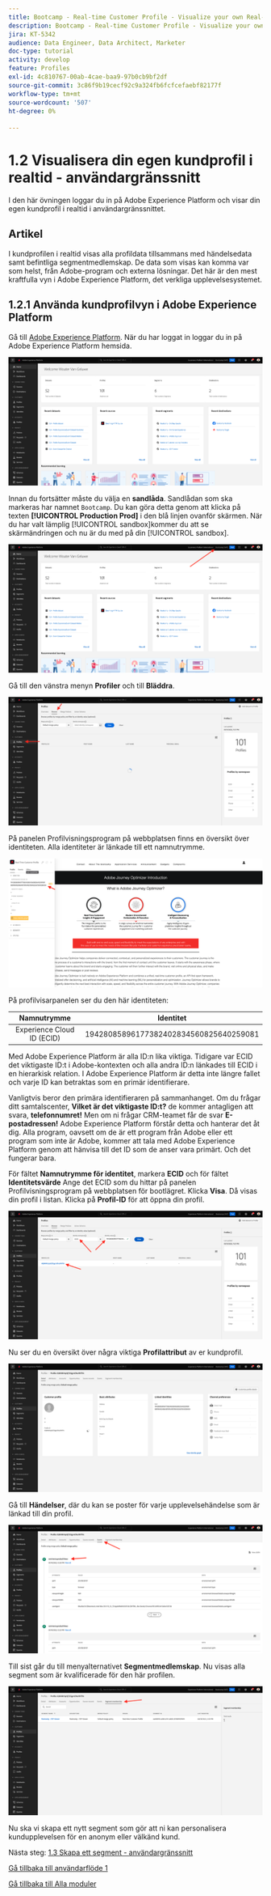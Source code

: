 ```yaml
---
title: Bootcamp - Real-time Customer Profile - Visualize your own Real-time Customer Profile - UI
description: Bootcamp - Real-time Customer Profile - Visualize your own Real-time Customer Profile - UI
jira: KT-5342
audience: Data Engineer, Data Architect, Marketer
doc-type: tutorial
activity: develop
feature: Profiles
exl-id: 4c810767-00ab-4cae-baa9-97b0cb9bf2df
source-git-commit: 3c86f9b19cecf92c9a324fb6fcfcefaebf82177f
workflow-type: tm+mt
source-wordcount: '507'
ht-degree: 0%

---
```


# 1.2 Visualisera din egen kundprofil i realtid - användargränssnitt

I den här övningen loggar du in på Adobe Experience Platform och visar din egen kundprofil i realtid i användargränssnittet.

## Artikel

I kundprofilen i realtid visas alla profildata tillsammans med händelsedata samt befintliga segmentmedlemskap. De data som visas kan komma var som helst, från Adobe-program och externa lösningar. Det här är den mest kraftfulla vyn i Adobe Experience Platform, det verkliga upplevelsesystemet.

## 1.2.1 Använda kundprofilvyn i Adobe Experience Platform

Gå till [Adobe Experience Platform](https://experience.adobe.com/platform). När du har loggat in loggar du in på Adobe Experience Platform hemsida.

![Inmatning av data](./images/home.png)

Innan du fortsätter måste du välja en **sandlåda**. Sandlådan som ska markeras har namnet ``Bootcamp``. Du kan göra detta genom att klicka på texten **[!UICONTROL Production Prod]** i den blå linjen ovanför skärmen. När du har valt lämplig [!UICONTROL sandbox]kommer du att se skärmändringen och nu är du med på din [!UICONTROL sandbox].

![Inmatning av data](./images/sb1.png)

Gå till den vänstra menyn **Profiler** och till **Bläddra**.

![Kundprofil](./images/homemenu.png)

På panelen Profilvisningsprogram på webbplatsen finns en översikt över identiteten. Alla identiteter är länkade till ett namnutrymme.

![Kundprofil](./images/identities.png)

På profilvisarpanelen ser du den här identiteten:

| Namnutrymme | Identitet |
|:-------------:| :---------------:|
| Experience Cloud ID (ECID) | 19428085896177382402834560825640259081 |

Med Adobe Experience Platform är alla ID:n lika viktiga. Tidigare var ECID det viktigaste ID:t i Adobe-kontexten och alla andra ID:n länkades till ECID i en hierarkisk relation. I Adobe Experience Platform är detta inte längre fallet och varje ID kan betraktas som en primär identifierare.

Vanligtvis beror den primära identifieraren på sammanhanget. Om du frågar ditt samtalscenter, **Vilket är det viktigaste ID:t?** de kommer antagligen att svara, **telefonnumret!** Men om ni frågar CRM-teamet får de svar **E-postadressen!**  Adobe Experience Platform förstår detta och hanterar det åt dig. Alla program, oavsett om de är ett program från Adobe eller ett program som inte är Adobe, kommer att tala med Adobe Experience Platform genom att hänvisa till det ID som de anser vara primärt. Och det fungerar bara.

För fältet **Namnutrymme för identitet**, markera **ECID** och för fältet **Identitetsvärde** Ange det ECID som du hittar på panelen Profilvisningsprogram på webbplatsen för bootlägret. Klicka **Visa**. Då visas din profil i listan. Klicka på **Profil-ID** för att öppna din profil.

![Kundprofil](./images/popupecid.png)

Nu ser du en översikt över några viktiga **Profilattribut** av er kundprofil.

![Kundprofil](./images/profile.png)

Gå till **Händelser**, där du kan se poster för varje upplevelsehändelse som är länkad till din profil.

![Kundprofil](./images/profileee.png)

Till sist går du till menyalternativet **Segmentmedlemskap**. Nu visas alla segment som är kvalificerade för den här profilen.

![Kundprofil](./images/profileseg.png)

Nu ska vi skapa ett nytt segment som gör att ni kan personalisera kundupplevelsen för en anonym eller välkänd kund.

Nästa steg: [1.3 Skapa ett segment - användargränssnitt](./ex3.md)

[Gå tillbaka till användarflöde 1](./uc1.md)

[Gå tillbaka till Alla moduler](../../overview.md)
